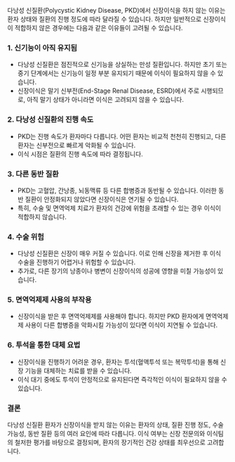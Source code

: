 다낭성 신질환(Polycystic Kidney Disease, PKD)에서 신장이식을 하지 않는 이유는 환자 상태와 질환의 진행 정도에 따라 달라질 수 있습니다. 하지만 일반적으로 신장이식이 적합하지 않은 경우에는 다음과 같은 이유들이 고려될 수 있습니다.

### 1. **신기능이 아직 유지됨**

- 다낭성 신질환은 점진적으로 신기능을 상실하는 만성 질환입니다. 하지만 초기 또는 중기 단계에서는 신기능이 일정 부분 유지되기 때문에 이식이 필요하지 않을 수 있습니다.
- 신장이식은 말기 신부전(End-Stage Renal Disease, ESRD)에서 주로 시행되므로, 아직 말기 상태가 아니라면 이식은 고려되지 않을 수 있습니다.

### 2. **다낭성 신질환의 진행 속도**

- PKD는 진행 속도가 환자마다 다릅니다. 어떤 환자는 비교적 천천히 진행되고, 다른 환자는 신부전으로 빠르게 악화될 수 있습니다.
- 이식 시점은 질환의 진행 속도에 따라 결정됩니다.

### 3. **다른 동반 질환**

- PKD는 고혈압, 간낭종, 뇌동맥류 등 다른 합병증과 동반될 수 있습니다. 이러한 동반 질환이 안정화되지 않았다면 신장이식은 연기될 수 있습니다.
- 특히, 수술 및 면역억제 치료가 환자의 건강에 위험을 초래할 수 있는 경우 이식이 적합하지 않습니다.

### 4. **수술 위험**

- 다낭성 신질환은 신장이 매우 커질 수 있습니다. 이로 인해 신장을 제거한 후 이식 수술을 진행하기 어렵거나 위험할 수 있습니다.
- 추가로, 다른 장기의 낭종이나 병변이 신장이식의 성공에 영향을 미칠 가능성이 있습니다.

### 5. **면역억제제 사용의 부작용**

- 신장이식을 받은 후 면역억제제를 사용해야 합니다. 하지만 PKD 환자에게 면역억제제 사용이 다른 합병증을 악화시킬 가능성이 있다면 이식이 지연될 수 있습니다.

### 6. **투석을 통한 대체 요법**

- 신장이식을 진행하기 어려운 경우, 환자는 투석(혈액투석 또는 복막투석)을 통해 신장 기능을 대체하는 치료를 받을 수 있습니다.
- 이식 대기 중에도 투석이 안정적으로 유지된다면 즉각적인 이식이 필요하지 않을 수 있습니다.

### 결론

다낭성 신질환 환자가 신장이식을 받지 않는 이유는 환자의 상태, 질환 진행 정도, 수술 가능성, 동반 질환 등의 여러 요인에 따라 다릅니다. 이식 여부는 신장 전문의와 이식팀의 철저한 평가를 바탕으로 결정되며, 환자의 장기적인 건강 상태를 최우선으로 고려합니다.